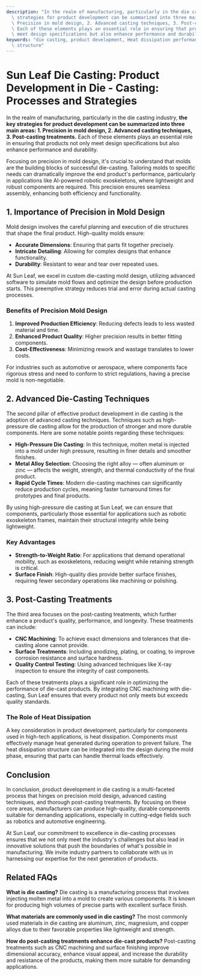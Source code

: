 ```yaml
---
description: "In the realm of manufacturing, particularly in the die casting industry, **the key\
  \ strategies for product development can be summarized into three main areas: 1.\
  \ Precision in mold design, 2. Advanced casting techniques, 3. Post-casting treatments.**\
  \ Each of these elements plays an essential role in ensuring that products not only\
  \ meet design specifications but also enhance performance and durability. "
keywords: "die casting, product development, Heat dissipation performance, Heat dissipation\
  \ structure"
---
```

# Sun Leaf Die Casting: Product Development in Die - Casting: Processes and Strategies

In the realm of manufacturing, particularly in the die casting industry, **the key strategies for product development can be summarized into three main areas: 1. Precision in mold design, 2. Advanced casting techniques, 3. Post-casting treatments.** Each of these elements plays an essential role in ensuring that products not only meet design specifications but also enhance performance and durability. 

Focusing on precision in mold design, it's crucial to understand that molds are the building blocks of successful die-casting. Tailoring molds to specific needs can dramatically improve the end product's performance, particularly in applications like AI-powered robotic exoskeletons, where lightweight and robust components are required. This precision ensures seamless assembly, enhancing both efficiency and functionality.

## 1. Importance of Precision in Mold Design

Mold design involves the careful planning and execution of die structures that shape the final product. High-quality molds ensure:

- **Accurate Dimensions**: Ensuring that parts fit together precisely.
- **Intricate Detailing**: Allowing for complex designs that enhance functionality.
- **Durability**: Resistant to wear and tear over repeated uses.

At Sun Leaf, we excel in custom die-casting mold design, utilizing advanced software to simulate mold flows and optimize the design before production starts. This preemptive strategy reduces trial and error during actual casting processes.

### Benefits of Precision Mold Design

1. **Improved Production Efficiency**: Reducing defects leads to less wasted material and time.
2. **Enhanced Product Quality**: Higher precision results in better fitting components.
3. **Cost-Effectiveness**: Minimizing rework and wastage translates to lower costs.

For industries such as automotive or aerospace, where components face rigorous stress and need to conform to strict regulations, having a precise mold is non-negotiable.

## 2. Advanced Die-Casting Techniques

The second pillar of effective product development in die casting is the adoption of advanced casting techniques. Techniques such as high-pressure die casting allow for the production of stronger and more durable components. Here are some notable points regarding these techniques:

- **High-Pressure Die Casting**: In this technique, molten metal is injected into a mold under high pressure, resulting in finer details and smoother finishes.
- **Metal Alloy Selection**: Choosing the right alloy — often aluminum or zinc — affects the weight, strength, and thermal conductivity of the final product.
- **Rapid Cycle Times**: Modern die-casting machines can significantly reduce production cycles, meaning faster turnaround times for prototypes and final products.

By using high-pressure die casting at Sun Leaf, we can ensure that components, particularly those essential for applications such as robotic exoskeleton frames, maintain their structural integrity while being lightweight.

### Key Advantages

- **Strength-to-Weight Ratio**: For applications that demand operational mobility, such as exoskeletons, reducing weight while retaining strength is critical.
- **Surface Finish**: High-quality dies provide better surface finishes, requiring fewer secondary operations like machining or polishing.

## 3. Post-Casting Treatments

The third area focuses on the post-casting treatments, which further enhance a product's quality, performance, and longevity. These treatments can include:

- **CNC Machining**: To achieve exact dimensions and tolerances that die-casting alone cannot provide.
- **Surface Treatments**: Including anodizing, plating, or coating, to improve corrosion resistance and surface hardness.
- **Quality Control Testing**: Using advanced techniques like X-ray inspection to ensure the integrity of cast components.

Each of these treatments plays a significant role in optimizing the performance of die-cast products. By integrating CNC machining with die-casting, Sun Leaf ensures that every product not only meets but exceeds quality standards.

### The Role of Heat Dissipation

A key consideration in product development, particularly for components used in high-tech applications, is heat dissipation. Components must effectively manage heat generated during operation to prevent failure. The heat dissipation structure can be integrated into the design during the mold phase, ensuring that parts can handle thermal loads effectively.

## Conclusion

In conclusion, product development in die casting is a multi-faceted process that hinges on precision mold design, advanced casting techniques, and thorough post-casting treatments. By focusing on these core areas, manufacturers can produce high-quality, durable components suitable for demanding applications, especially in cutting-edge fields such as robotics and automotive engineering. 

At Sun Leaf, our commitment to excellence in die-casting processes ensures that we not only meet the industry's challenges but also lead in innovative solutions that push the boundaries of what's possible in manufacturing. We invite industry partners to collaborate with us in harnessing our expertise for the next generation of products.

## Related FAQs

**What is die casting?**
Die casting is a manufacturing process that involves injecting molten metal into a mold to create various components. It is known for producing high volumes of precise parts with excellent surface finish.

**What materials are commonly used in die casting?**
The most commonly used materials in die casting are aluminum, zinc, magnesium, and copper alloys due to their favorable properties like lightweight and strength.

**How do post-casting treatments enhance die-cast products?**
Post-casting treatments such as CNC machining and surface finishing improve dimensional accuracy, enhance visual appeal, and increase the durability and resistance of the products, making them more suitable for demanding applications.
